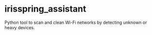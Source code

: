 # irisspring_assistant
Python tool to scan and clean Wi-Fi networks by detecting unknown or heavy devices.
